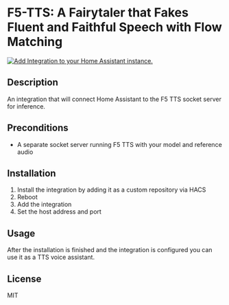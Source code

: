 # F5-TTS: A Fairytaler that Fakes Fluent and Faithful Speech with Flow Matching


[![Add Integration to your Home Assistant instance.](https://my.home-assistant.io/badges/config_flow_start.svg)](https://my.home-assistant.io/redirect/config_flow_start/?domain=f5_tts_server)

## Description
An integration that will connect Home Assistant to the F5 TTS socket server for inference.

## Preconditions
- A separate socket server running F5 TTS with your model and reference audio

## Installation

1. Install the integration by adding it as a custom repository via HACS
2. Reboot
3. Add the integration
4. Set the host address and port


## Usage
After the installation is finished and the integration is configured you can use it as a TTS voice assistant.

## License
MIT
